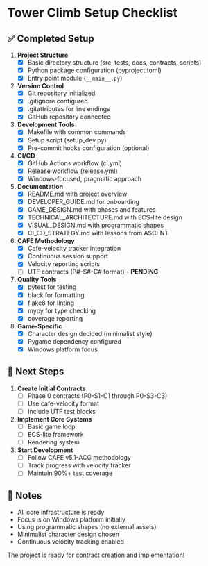 # Tower Climb Setup Checklist

## ✅ Completed Setup

1. **Project Structure**
   - [x] Basic directory structure (src, tests, docs, contracts, scripts)
   - [x] Python package configuration (pyproject.toml)
   - [x] Entry point module (`__main__.py`)

2. **Version Control**
   - [x] Git repository initialized
   - [x] .gitignore configured
   - [x] .gitattributes for line endings
   - [x] GitHub repository connected

3. **Development Tools**
   - [x] Makefile with common commands
   - [x] Setup script (setup_dev.py)
   - [x] Pre-commit hooks configuration (optional)

4. **CI/CD**
   - [x] GitHub Actions workflow (ci.yml)
   - [x] Release workflow (release.yml)
   - [x] Windows-focused, pragmatic approach

5. **Documentation**
   - [x] README.md with project overview
   - [x] DEVELOPER_GUIDE.md for onboarding
   - [x] GAME_DESIGN.md with phases and features
   - [x] TECHNICAL_ARCHITECTURE.md with ECS-lite design
   - [x] VISUAL_DESIGN.md with programmatic shapes
   - [x] CI_CD_STRATEGY.md with lessons from ASCENT

6. **CAFE Methodology**
   - [x] Cafe-velocity tracker integration
   - [x] Continuous session support
   - [x] Velocity reporting scripts
   - [ ] UTF contracts (P#-S#-C# format) - **PENDING**

7. **Quality Tools**
   - [x] pytest for testing
   - [x] black for formatting
   - [x] flake8 for linting
   - [x] mypy for type checking
   - [x] coverage reporting

8. **Game-Specific**
   - [x] Character design decided (minimalist style)
   - [x] Pygame dependency configured
   - [x] Windows platform focus

## 🔲 Next Steps

1. **Create Initial Contracts**
   - [ ] Phase 0 contracts (P0-S1-C1 through P0-S3-C3)
   - [ ] Use cafe-velocity format
   - [ ] Include UTF test blocks

2. **Implement Core Systems**
   - [ ] Basic game loop
   - [ ] ECS-lite framework
   - [ ] Rendering system

3. **Start Development**
   - [ ] Follow CAFE v5.1-ACG methodology
   - [ ] Track progress with velocity tracker
   - [ ] Maintain 90%+ test coverage

## 📝 Notes

- All core infrastructure is ready
- Focus is on Windows platform initially
- Using programmatic shapes (no external assets)
- Minimalist character design chosen
- Continuous velocity tracking enabled

The project is ready for contract creation and implementation!